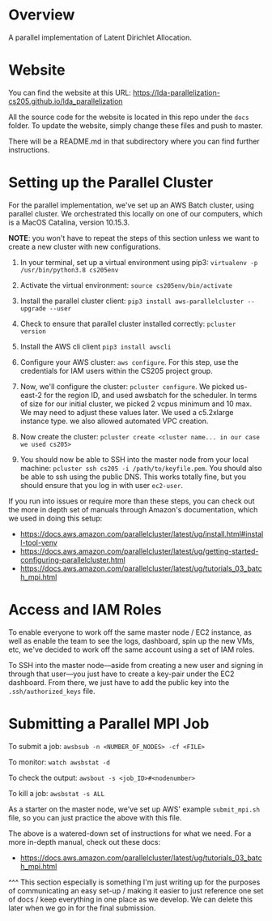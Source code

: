 # Overview
A parallel implementation of Latent Dirichlet Allocation.

# Website
You can find the website at this URL:
https://lda-parallelization-cs205.github.io/lda_parallelization

All the source code for the website is located in this repo under the `docs` folder. To update the website, simply change these files and push to master.

There will be a README.md in that subdirectory where you can find further instructions.

# Setting up the Parallel Cluster
For the parallel implementation, we've set up an AWS Batch cluster, using parallel cluster. We orchestrated this
locally on one of our computers, which is a MacOS Catalina, version 10.15.3.

**NOTE**: you won't have to repeat the steps of this section unless we want to create a new cluster with new configurations.

1. In your terminal, set up a virtual environment using pip3: `virtualenv -p /usr/bin/python3.8 cs205env`

2. Activate the virtual environment: `source cs205env/bin/activate`

2. Install the parallel cluster client:
`pip3 install aws-parallelcluster --upgrade --user`

2. Check to ensure that parallel cluster installed correctly:
`pcluster version`

3. Install the AWS cli client
`pip3 install awscli`

4. Configure your AWS cluster: `aws configure`. For this step, use the credentials for IAM users within the CS205 project group.


5. Now, we'll configure the cluster: `pcluster configure`. We picked us-east-2 for the region ID, and used awsbatch for the scheduler. In terms of size for our initial cluster, we picked 2 vcpus minimum and 10 max. We may need to adjust these values later. We used a c5.2xlarge instance type. we also allowed automated VPC creation.

6. Now create the cluster: `pcluster create <cluster name... in our case we used cs205>`

7. You should now be able to SSH into the master node from your local machine: `pcluster ssh cs205 -i /path/to/keyfile.pem`. You should also be able to ssh using the public DNS. This works totally fine, but you should ensure that you log in with user `ec2-user`.


If you run into issues or require more than these steps, you can check out the more in depth set of manuals through Amazon's documentation, which we used in doing this setup:
- https://docs.aws.amazon.com/parallelcluster/latest/ug/install.html#install-tool-venv
- https://docs.aws.amazon.com/parallelcluster/latest/ug/getting-started-configuring-parallelcluster.html
- https://docs.aws.amazon.com/parallelcluster/latest/ug/tutorials_03_batch_mpi.html


# Access and IAM Roles
To enable everyone to work off the same master node / EC2 instance, as well as enable the team to see the logs, dashboard, spin up the new VMs, etc, we've decided to work off the same account using a set of IAM roles.

To SSH into the master node––aside from creating a new user and signing in through that user––you just have to create a key-pair under the EC2 dashboard. From there, we just have to add the public key into the `.ssh/authorized_keys` file.

# Submitting a Parallel MPI Job
To submit a job:
`awsbsub -n <NUMBER_OF_NODES> -cf <FILE>`

To monitor:
`watch awsbstat -d`

To check the output:
`awsbout -s <job_ID>#<nodenumber>`

To kill a job:
`awsbstat -s ALL`

As a starter on the master node, we've set up AWS' example `submit_mpi.sh` file, so you can just practice the above with this file.

The above is a watered-down set of instructions for what we need. For a more in-depth manual, check out these docs:
- https://docs.aws.amazon.com/parallelcluster/latest/ug/tutorials_03_batch_mpi.html

^^^ This section especially is something I'm just writing up for the purposes of communicating an easy set-up / making it easier to just reference one set of docs / keep everything in one place as we develop. We can delete this later when we go in for the final submission.
